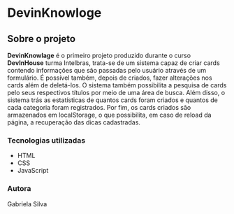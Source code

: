 # DevinKnowloge


## Sobre o projeto

__DevinKnowlage__ é o primeiro projeto produzido durante o curso **DevInHouse** turma Intelbras, trata-se de um sistema capaz de criar cards contendo informações que são passadas pelo usuário através de um formulário. É possível também, depois de criados, fazer alterações nos cards além de deletá-los. O sistema também possibilita a pesquisa de cards pelo seus respectivos títulos por meio de uma área de busca. Além disso, o sistema trás as estatísticas de quantos cards foram criados e quantos de cada categoria foram registrados. Por fim, os cards criados são armazenados em localStorage, o que possibilita, em caso de reload da página, a recuperação das dicas cadastradas.

### Tecnologias utilizadas

- HTML
- CSS
- JavaScript 


### Autora

Gabriela Silva
